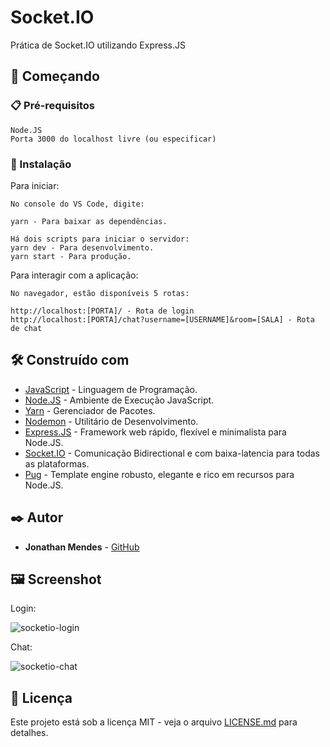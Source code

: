 # Socket.IO

Prática de Socket.IO utilizando Express.JS

## 🚀 Começando

### 📋 Pré-requisitos

```
Node.JS
Porta 3000 do localhost livre (ou especificar)
```

### 🔧 Instalação

Para iniciar:

```
No console do VS Code, digite:

yarn - Para baixar as dependências.

Há dois scripts para iniciar o servidor:
yarn dev - Para desenvolvimento.
yarn start - Para produção.
```

Para interagir com a aplicação:

```
No navegador, estão disponíveis 5 rotas:

http://localhost:[PORTA]/ - Rota de login
http://localhost:[PORTA]/chat?username=[USERNAME]&room=[SALA] - Rota de chat
```

## 🛠️ Construído com

- [JavaScript](https://developer.mozilla.org/pt-BR/docs/Web/JavaScript) - Linguagem de Programação.
- [Node.JS](https://nodejs.org/pt-br/) - Ambiente de Execução JavaScript.
- [Yarn](https://yarnpkg.com/) - Gerenciador de Pacotes.
- [Nodemon](https://nodemon.io/) - Utilitário de Desenvolvimento.
- [Express.JS](https://expressjs.com/pt-br/) - Framework web rápido, flexível e minimalista para Node.JS.
- [Socket.IO](https://socket.io/pt-br/) - Comunicação Bidirectional e com baixa-latencia para todas as plataformas.
- [Pug](https://pugjs.org/api/getting-started.html) - Template engine robusto, elegante e rico em recursos para Node.JS.

## ✒️ Autor

- **Jonathan Mendes** - [GitHub](https://github.com/DevJonathanMendes)

## 🖼️ Screenshot

Login:

![socketio-login](https://user-images.githubusercontent.com/89454975/209169538-e9513b38-e251-41df-827a-fff618fcc91a.png)

Chat:

![socketio-chat](https://user-images.githubusercontent.com/89454975/209169613-c6d00857-d215-45f4-a434-0d6079d548b9.png)


## 📄 Licença

Este projeto está sob a licença MIT - veja o arquivo [LICENSE.md](https://github.com/DevJonathanMendes/APIBook/blob/master/LICENSE.md) para detalhes.
